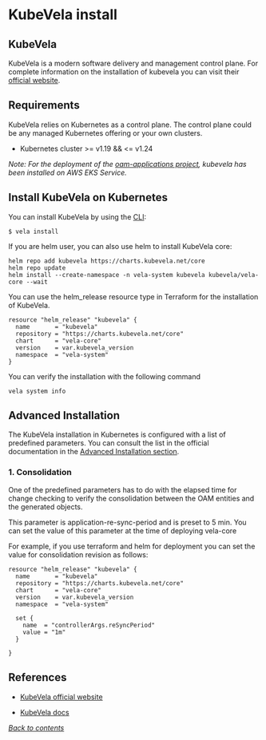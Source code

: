 # KubeVela install

## KubeVela

KubeVela is a modern software delivery and management control plane. For complete information on the installation of kubevela you can visit their [official website](https://kubevela.io/).

## Requirements

KubeVela relies on Kubernetes as a control plane. The control plane could be any managed Kubernetes offering or your own clusters.

- Kubernetes cluster >= v1.19 && <= v1.24

*Note: For the deployment of the [oam-applications project](https://github.com/activa-prefapp/oam-applications), kubevela has been installed on AWS EKS Service.*


## Install KubeVela on Kubernetes


You can install KubeVela by using the [CLI](https://kubevela.io/docs/installation/kubernetes#install-vela-cli):

```
$ vela install
```


If you are helm user, you can also use helm to install KubeVela core:

```
helm repo add kubevela https://charts.kubevela.net/core
helm repo update
helm install --create-namespace -n vela-system kubevela kubevela/vela-core --wait
```

You can use the helm_release resource type in Terraform for the installation of KubeVela.

```
resource "helm_release" "kubevela" {
  name       = "kubevela"
  repository = "https://charts.kubevela.net/core"
  chart      = "vela-core"
  version    = var.kubevela_version
  namespace  = "vela-system"
}
```

You can verify the installation with the following command

```
vela system info
```

## Advanced Installation

The KubeVela installation in Kubernetes is configured with a list of predefined parameters. You can consult the list in the official documentation in the [Advanced Installation section](https://kubevela.net/docs/platform-engineers/system-operation/bootstrap-parameters).

### 1. Consolidation

One of the predefined parameters has to do with the elapsed time for change checking to verify the consolidation between the OAM entities and the generated objects. 

This parameter is application-re-sync-period and is preset to 5 min. You can set the value of this parameter at the time of deploying vela-core

For example, if you use terraform and helm for deployment you can set the value for consolidation revision as follows:

```
resource "helm_release" "kubevela" {
  name       = "kubevela"
  repository = "https://charts.kubevela.net/core"
  chart      = "vela-core"
  version    = var.kubevela_version
  namespace  = "vela-system"

  set {
    name  = "controllerArgs.reSyncPeriod"
    value = "1m"
  }

}
```


## References

- [KubeVela official website](https://kubevela.io/)

- [KubeVela docs](https://kubevela.io/docs/installation/kubernetes)

*[Back to contents](../README.md)*